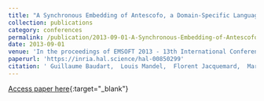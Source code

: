 ```yaml
---
title: "A Synchronous Embedding of Antescofo, a Domain-Specific Language for Interactive Mixed Music"
collection: publications
category: conferences
permalink: /publication/2013-09-01-A-Synchronous-Embedding-of-Antescofo-a-Domain-Specific-Language-for-Interactive-Mixed-Music
date: 2013-09-01
venue: 'In the proceedings of EMSOFT 2013 - 13th International Conference on Embedded Software'
paperurl: 'https://inria.hal.science/hal-00850299'
citation: ' Guillaume Baudart,  Louis Mandel,  Florent Jacquemard,  Marc Pouzet, &quot;A Synchronous Embedding of Antescofo, a Domain-Specific Language for Interactive Mixed Music.&quot; In the proceedings of EMSOFT 2013 - 13th International Conference on Embedded Software, 2013.'
---
```

[Access paper here](https://inria.hal.science/hal-00850299){:target="_blank"}
